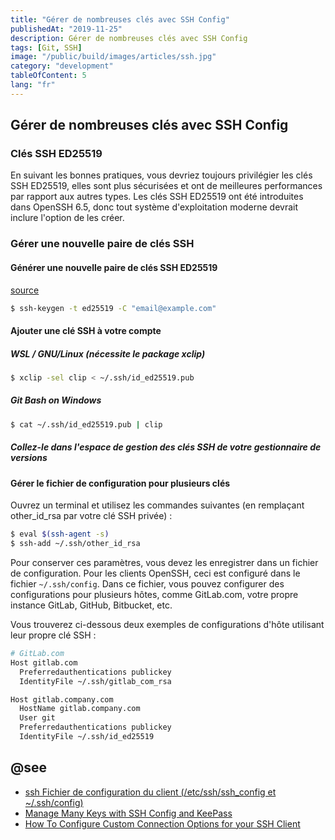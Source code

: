 ```yaml
---
title: "Gérer de nombreuses clés avec SSH Config"
publishedAt: "2019-11-25"
description: Gérer de nombreuses clés avec SSH Config
tags: [Git, SSH]
image: "/public/build/images/articles/ssh.jpg"
category: "development"
tableOfContent: 5
lang: "fr"
---
```


## Gérer de nombreuses clés avec SSH Config

### Clés SSH ED25519

En suivant les bonnes pratiques, vous devriez toujours privilégier les clés SSH ED25519, 
elles sont plus sécurisées et ont de meilleures performances par rapport aux autres types. 
Les clés SSH ED25519 ont été introduites dans OpenSSH 6.5, 
donc tout système d'exploitation moderne devrait inclure l'option de les créer.

### Gérer une nouvelle paire de clés SSH

#### Générer une nouvelle paire de clés SSH ED25519

[source](https://gitlab.com/help/ssh/README.md)
````bash
$ ssh-keygen -t ed25519 -C "email@example.com"
````

#### Ajouter une clé SSH à votre compte

##### WSL / GNU/Linux (nécessite le package xclip)

````bash
$ xclip -sel clip < ~/.ssh/id_ed25519.pub
````

##### Git Bash on Windows

````bash
$ cat ~/.ssh/id_ed25519.pub | clip
````

##### Collez-le dans l'espace de gestion des clés SSH de votre gestionnaire de versions

#### Gérer le fichier de configuration pour plusieurs clés

Ouvrez un terminal et utilisez les commandes suivantes
(en remplaçant other_id_rsa par votre clé SSH privée) :

````bash
$ eval $(ssh-agent -s)
$ ssh-add ~/.ssh/other_id_rsa
````

Pour conserver ces paramètres, vous devez les enregistrer dans un fichier de configuration.
Pour les clients OpenSSH, ceci est configuré dans le fichier `~/.ssh/config`. Dans ce
fichier, vous pouvez configurer des configurations pour plusieurs hôtes, comme GitLab.com, votre
propre instance GitLab, GitHub, Bitbucket, etc.

Vous trouverez ci-dessous deux exemples de configurations d'hôte utilisant leur propre clé SSH :

````bash
# GitLab.com
Host gitlab.com
  Preferredauthentications publickey
  IdentityFile ~/.ssh/gitlab_com_rsa

Host gitlab.company.com
  HostName gitlab.company.com
  User git
  Preferredauthentications publickey
  IdentityFile ~/.ssh/id_ed25519
````

## @see

- [ssh Fichier de configuration du client (/etc/ssh/ssh_config et ~/.ssh/config)](http://www.octetmalin.net/linux/tutoriels/ssh-fichier-etc-ssh_config-configuration-machine-client.php)
- [Manage Many Keys with SSH Config and KeePass](https://blog.wizardsoftheweb.pro/ssh-config-with-keeagent/)
- [How To Configure Custom Connection Options for your SSH Client](https://www.digitalocean.com/community/tutorials/how-to-configure-custom-connection-options-for-your-ssh-client)


